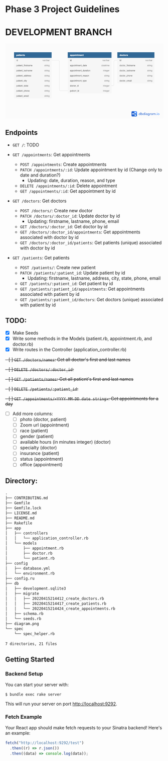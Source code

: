 # Phase 3 Project Guidelines

# DEVELOPMENT BRANCH

![entity relationship diagram](./diagram.png)

## Endpoints

- `GET /`: TODO

- `GET /appointments`: Get appointments

  - `POST /appointments`: Create appointments
  - `PATCH /appointments/:id`: Update appointment by id (Change only to date and duration?)
    - Updating: date, duration, reason, and type
  - `DELETE /appointments/:id`: Delete appointment
  - `GET /appointments/:id`: Get appointment by id

- `GET /doctors`: Get doctors

  - `POST /doctors/`: Create new doctor
  - `PATCH /doctors/:doctor_id`: Update doctor by id
    - Updating: firstname, lastname, phone, email
  - `GET /doctors/:doctor_id`: Get doctor by id
  - `GET /doctors/:doctor_id/appointments`: Get appointments associated with doctor by id
  - `GET /doctors/:doctor_id/patients`: Get patients (unique) associated with doctor by id

- `GET /patients`: Get patients
  - `POST /patients/`: Create new patient
  - `PATCH /patients/:patient_id`: Update patient by id
    - Updating: firstname, lastname, address, city, state, phone, email
  - `GET /patients/:patient_id`: Get patient by id
  - `GET /patients/:patient_id/appointments`: Get appointments associated with patient by id
  - `GET /patients/:patient_id/doctors`: Get doctors (unique) associated with patient by id

## TODO:

- [x] Make Seeds
- [x] Write some methods in the Models (patient.rb, appointment.rb, and doctor.rb)
- [x] Write routes in the Controller (application_controller.rb)

~~- [ ] `GET /doctors/names`: Get all doctor's first and last names~~

~~- [ ] `DELETE /doctors/:doctor_id`:~~

~~- [ ] `GET /patients/names`: Get all patient's first and last names~~

~~- [ ] `DELETE /patients/:patient_id`:~~

~~- [ ] `GET /appointments/<YYYY-MM-DD date string>`: Get appointments for a day~~

- [ ] Add more columns:
  - [ ] photo (doctor, patient)
  - [ ] Zoom url (appointment)
  - [ ] race (patient)
  - [ ] gender (patient)
  - [ ] available hours (in minutes integer) (doctor)
  - [ ] specialty (doctor)
  - [ ] insurance (patient)
  - [ ] status (appointment)
  - [ ] office (appointment)

## Directory:

```
.
├── CONTRIBUTING.md
├── Gemfile
├── Gemfile.lock
├── LICENSE.md
├── README.md
├── Rakefile
├── app
│   ├── controllers
│   │   └── application_controller.rb
│   └── models
│       ├── appointment.rb
│       ├── doctor.rb
│       └── patient.rb
├── config
│   ├── database.yml
│   └── environment.rb
├── config.ru
├── db
│   ├── development.sqlite3
│   ├── migrate
│   │   ├── 20220415214412_create_doctors.rb
│   │   ├── 20220415214417_create_patients.rb
│   │   └── 20220415214424_create_appointments.rb
│   ├── schema.rb
│   └── seeds.rb
├── diagram.png
└── spec
    └── spec_helper.rb

7 directories, 21 files
```

## Getting Started

### Backend Setup

You can start your server with:

```console
$ bundle exec rake server
```

This will run your server on port
[http://localhost:9292](http://localhost:9292).

### Fetch Example

Your React app should make fetch requests to your Sinatra backend! Here's an
example:

```js
fetch("http://localhost:9292/test")
  .then((r) => r.json())
  .then((data) => console.log(data));
```
